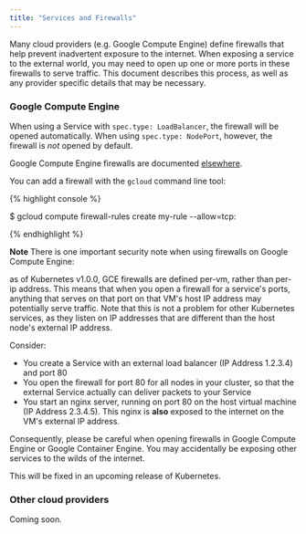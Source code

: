 ```yaml
---
title: "Services and Firewalls"
---
```

Many cloud providers (e.g. Google Compute Engine) define firewalls that help prevent inadvertent
exposure to the internet.  When exposing a service to the external world, you may need to open up
one or more ports in these firewalls to serve traffic.  This document describes this process, as
well as any provider specific details that may be necessary.

### Google Compute Engine

When using a Service with `spec.type: LoadBalancer`, the firewall will be
opened automatically.  When using `spec.type: NodePort`, however, the firewall
is *not* opened by default.

Google Compute Engine firewalls are documented [elsewhere](https://cloud.google.com/compute/docs/networking#firewalls_1).

You can add a firewall with the `gcloud` command line tool:

{% highlight console %}

$ gcloud compute firewall-rules create my-rule --allow=tcp:<port>

{% endhighlight %}

**Note**
There is one important security note when using firewalls on Google Compute Engine:

as of Kubernetes v1.0.0, GCE firewalls are defined per-vm, rather than per-ip
address.  This means that when you open a firewall for a service's ports,
anything that serves on that port on that VM's host IP address may potentially
serve traffic.  Note that this is not a problem for other Kubernetes services,
as they listen on IP addresses that are different than the host node's external
IP address.

Consider:
   * You create a Service with an external load balancer (IP Address 1.2.3.4)
     and port 80
   * You open the firewall for port 80 for all nodes in your cluster, so that
     the external Service actually can deliver packets to your Service
   * You start an nginx server, running on port 80 on the host virtual machine
     (IP Address 2.3.4.5).  This nginx is **also** exposed to the internet on
     the VM's external IP address.

Consequently, please be careful when opening firewalls in Google Compute Engine
or Google Container Engine.  You may accidentally be exposing other services to
the wilds of the internet.

This will be fixed in an upcoming release of Kubernetes.

### Other cloud providers

Coming soon.



